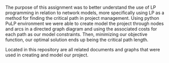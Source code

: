 The purpose of this assignment was to better understand the use of LP programming in relation to network models,
more specifically using LP as a method for finding the critical path in project management. Using python PuLP 
environment we were able to create model the project through nodes and arcs in a directed graph diagram and using
the associated costs for each path as our model constraints. Then, minimizing our objective function, our optimal
solution ends up being the critical path length. 

Located in this repository are all related documents and graphs that were used in creating and model our project.
